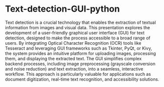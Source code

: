 # Text-detection-GUI-python
Text detection is a crucial technology that enables the extraction of textual information from images and visual data. This presentation explores the development of a user-friendly graphical user interface (GUI) for text detection, designed to make the process accessible to a broad range of users. By integrating Optical Character Recognition (OCR) tools like Tesseract and leveraging GUI frameworks such as Tkinter, PyQt, or Kivy, the system provides an intuitive platform for uploading images, processing them, and displaying the extracted text.
                       The GUI simplifies complex backend processes, including image preprocessing (grayscale conversion and noise reduction) and text extraction, into a seamless, interactive workflow. This approach is particularly valuable for applications such as document digitization, real-time text recognition, and accessibility solutions.
